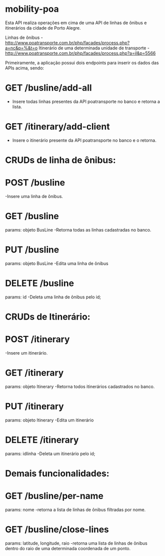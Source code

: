 # mobility-poa

Esta API realiza operações em cima de uma API de linhas de ônibus e itinerários da cidade de Porto Alegre.

Linhas de ônibus - http://www.poatransporte.com.br/php/facades/process.php?a=nc&p=%&t=o
Itinerário de uma determinada unidade de transporte - http://www.poatransporte.com.br/php/facades/process.php?a=il&p=5566

Primeiramente, a aplicação possui dois endpoints para inserir os dados das APIs acima, sendo:

# GET /busline/add-all
- Insere todas linhas presentes da API poatransporte no banco e retorna a lista.

# GET /itinerary/add-client
- Insere o itinerário presente da API poatransporte no banco e o retorna.

# CRUDs de linha de ônibus:

# POST /busline
-Insere uma linha de ônibus.

# GET /busline
params: objeto BusLine
-Retorna todas as linhas cadastradas no banco.

# PUT /busline
params: objeto BusLine
-Edita uma linha de ônibus

# DELETE /busline
params: id
-Deleta uma linha de ônibus pelo id;


# CRUDs de Itinerário:

# POST /itinerary
-Insere um itinerário.

# GET /itinerary
params: objeto Itinerary
-Retorna todos itinerários cadastrados no banco.

# PUT /itinerary
params: objeto Itinerary
-Edita um itinerário

# DELETE /itinerary
params: idlinha
-Deleta um itinerário pelo id;


# Demais funcionalidades:

# GET /busline/per-name
params: nome
-retorna a lista de linhas de ônibus filtradas por nome.

# GET /busline/close-lines
params: latitude, longitude, raio
-retorna uma lista de linhas de ônibus dentro do raio de uma determinada coordenada de um ponto.

